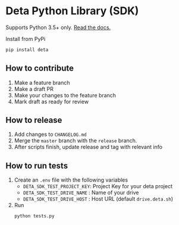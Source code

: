 # Deta Python Library (SDK)

Supports Python 3.5+ only. [Read the docs.](https://docs.deta.sh/docs/base/sdk)  

Install from PyPi

```sh
pip install deta
```

## How to contribute
1. Make a feature branch
2. Make a draft PR
3. Make your changes to the feature branch
4. Mark draft as ready for review

## How to release
1. Add changes to `CHANGELOG.md`
2. Merge the `master` branch with the `release` branch.
3. After scripts finish, update release and tag with relevant info

## How to run tests
1. Create an `.env` file with the following variables
    - `DETA_SDK_TEST_PROJECT_KEY`: Project Key for your deta project
    - `DETA_SDK_TEST_DRIVE_NAME` : Name of your drive 
    - `DETA_SDK_TEST_DRIVE_HOST` : Host URL (default `drive.deta.sh`)
2. Run
   ```
   python tests.py
   ``` 
